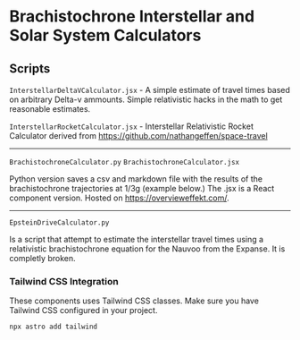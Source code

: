 # Brachistochrone Interstellar and Solar System Calculators

## Scripts
`InterstellarDeltaVCalculator.jsx` - A simple estimate of travel times based on arbitrary Delta-v ammounts. Simple relativistic hacks in the math to get reasonable estimates. 


`InterstellarRocketCalculator.jsx` - Interstellar Relativistic Rocket Calculator derived from https://github.com/nathangeffen/space-travel

***

`BrachistochroneCalculator.py`
`BrachistochroneCalculator.jsx`

Python version saves a csv and markdown file with the results of the brachistochrone trajectories at 1/3g (example below.) The .jsx is a React component version. Hosted on https://overvieweffekt.com/.

***

`EpsteinDriveCalculator.py`

Is a script that attempt to estimate the interstellar travel times using a relativistic brachistochrone equation for the Nauvoo from the Expanse. It is completly broken.



### Tailwind CSS Integration

These components uses Tailwind CSS classes. Make sure you have Tailwind CSS configured in your project. 

```bash
npx astro add tailwind
```
